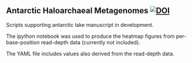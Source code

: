 ## Antarctic Haloarchaeal Metagenomes [![DOI](https://zenodo.org/badge/DOI/10.5281/zenodo.1009211.svg)](https://doi.org/10.5281/zenodo.1009211)


Scripts supporting antarctic lake manuscript in development.

The ipython notebook was used to produce the heatmap figures from per- base-position read-depth data (currently not included).

The YAML file includes values also derived from the read-depth data.
